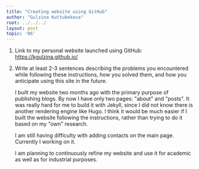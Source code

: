 ```yaml
---
title: "Creating website using GitHub"
author: "Gulzina Kuttubekova"
root: ../../../
layout: post
topic: '06'
---
```



1. Link to my personal website launched using GitHub: https://kgulzina.github.io/


2. Write at least 2-3 sentences describing the problems you encountered while following these instructions, how you solved them, and how you anticipate using this site in the future.

    I built my website two months ago with the primary purpose of publishing blogs. By now I have only two pages: "about" and "posts". It was really hard for me to build it with Jekyll, since I did not know there is another rendering engine like Hugo. I think it would be much easier if I built the website following the instructions, rather than trying to do it based on my "own" research. 
    
    I am still having difficulty with adding contacts on the main page. Currently I working on it. 
    
    I am planning to continuously refine my website and use it for academic as well as for industrial purposes.
    

